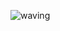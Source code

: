 ![waving](https://capsule-render.vercel.app/api?type=waving&height=200&text=Hey!&fontAlign=80&fontAlignY=40&color=gradient)

<!--
https://bootcamp.uxdesign.cc/how-to-design-an-attractive-github-profile-readme-3618d6c53783
https://github.com/kyechan99/capsule-render

**george-lamprinos/george-lamprinos** is a ✨ _special_ ✨ repository because its `README.md` (this file) appears on your GitHub profile.

Here are some ideas to get you started:

- 🔭 I’m currently working on ...
- 🌱 I’m currently learning ...
- 👯 I’m looking to collaborate on ...
- 🤔 I’m looking for help with ...
- 💬 Ask me about ...
- 📫 How to reach me: ...
- 😄 Pronouns: ...
- ⚡ Fun fact: ...
-->

